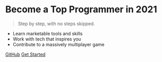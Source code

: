 <!-- _coverpage.md -->

# Become a Top Programmer in 2021

> Step by step, with no steps skipped.

- Learn marketable tools and skills
- Work with tech that inspires you
- Contribute to a massively multiplayer game

[GitHub](https://github.com/bltbit/showdown/)
[Get Started](introduction)
